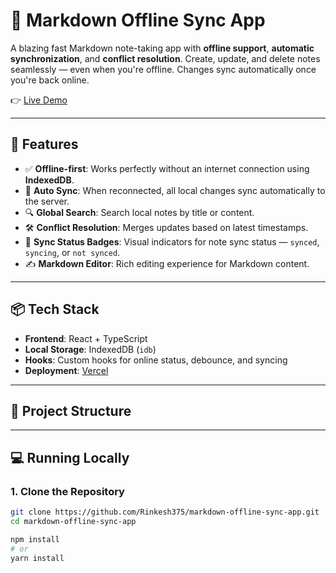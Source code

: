# 📝 Markdown Offline Sync App

A blazing fast Markdown note-taking app with **offline support**, **automatic synchronization**, and **conflict resolution**. Create, update, and delete notes seamlessly — even when you're offline. Changes sync automatically once you're back online.

👉 [Live Demo](https://markdown-offline-sync-app.vercel.app/)

---

## 🚀 Features

- ✅ **Offline-first**: Works perfectly without an internet connection using **IndexedDB**.
- 🔄 **Auto Sync**: When reconnected, all local changes sync automatically to the server.
- 🔍 **Global Search**: Search local notes by title or content.
- 🛠 **Conflict Resolution**: Merges updates based on latest timestamps.
- 🧠 **Sync Status Badges**: Visual indicators for note sync status — `synced`, `syncing`, or `not synced`.
- ✍️ **Markdown Editor**: Rich editing experience for Markdown content.

---

## 📦 Tech Stack

- **Frontend**: React + TypeScript
- **Local Storage**: IndexedDB (`idb`)
- **Hooks**: Custom hooks for online status, debounce, and syncing
- **Deployment**: [Vercel](https://vercel.com)

---

## 🧰 Project Structure


---

## 💻 Running Locally

### 1. Clone the Repository

```bash
git clone https://github.com/Rinkesh375/markdown-offline-sync-app.git
cd markdown-offline-sync-app

npm install
# or
yarn install


